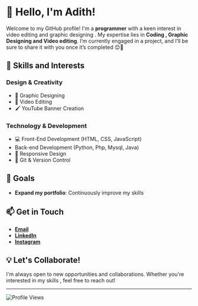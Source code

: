 # 👋 Hello, I'm Adith!

Welcome to my GitHub profile! I'm a **programmer** with a keen interest in video editing and graphic designing . My expertise lies in **Coding , Graphic Designing and Video editing**. I’m currently engaged in a project, and I’ll be sure to share it with you once it’s completed 😊🚀

## 🚀 Skills and Interests

### Design & Creativity
- 🎨 Graphic Designing
- 🎥 Video Editing
- 🖌️ YouTube Banner Creation

### Technology & Development
- 💻 Front-End Development (HTML, CSS, JavaScript)
- Back-end Development (Python, Php, Mysql, Java)
- 📱 Responsive Design
- 🔄 Git & Version Control

## 🌟 Goals
- **Expand my portfolio**: Continuously improve my skills

## 📫 Get in Touch
- [**Email**](mailto:adithamith810@gmail.com)
- [**LinkedIn**](https://www.linkedin.com/in/adith-k-a88b6730a/)
- [**Instagram**](https://www.instagram.com/_dark_exe__/)

## 💡 Let's Collaborate!
I'm always open to new opportunities and collaborations. Whether you're interested in my skills , feel free to reach out!

---

![Profile Views](https://komarev.com/ghpvc/?username=Adith-techie&style=plastic&color=7C00FE)

